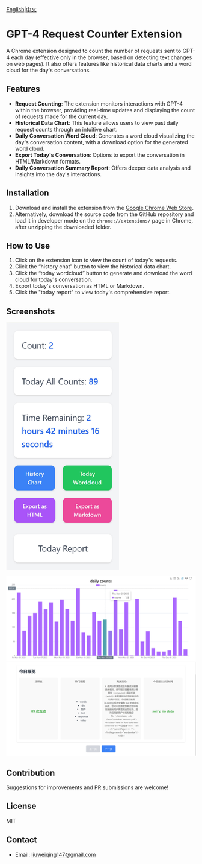 [English](README_en.md)|[中文](README.md)


# GPT-4 Request Counter Extension

A Chrome extension designed to count the number of requests sent to GPT-4 each day (effective only in the browser, based on detecting text changes on web pages). It also offers features like historical data charts and a word cloud for the day's conversations.

## Features

- **Request Counting**: The extension monitors interactions with GPT-4 within the browser, providing real-time updates and displaying the count of requests made for the current day.
- **Historical Data Chart**: This feature allows users to view past daily request counts through an intuitive chart.
- **Daily Conversation Word Cloud**: Generates a word cloud visualizing the day's conversation content, with a download option for the generated word cloud.
- **Export Today's Conversation**: Options to export the conversation in HTML/Markdown formats.
- **Daily Conversation Summary Report**: Offers deeper data analysis and insights into the day's interactions.

## Installation

1. Download and install the extension from the [Google Chrome Web Store](https://chromewebstore.google.com/detail/gpt4-requests-counter/mfgcmmfakhajkaoeejceadlddfoikmap).
2. Alternatively, download the source code from the GitHub repository and load it in developer mode on the `chrome://extensions/` page in Chrome, after unzipping the downloaded folder.

## How to Use

1. Click on the extension icon to view the count of today's requests.
2. Click the “history chat” button to view the historical data chart.
3. Click the “today wordcloud” button to generate and download the word cloud for today's conversation.
4. Export today's conversation as HTML or Markdown.
5. Click the "today report" to view today's comprehensive report.

## Screenshots
<img src="./images/popup.jpg" width="300" >

<!-- ![popup](./images/popup.jpg) -->
![historyChart](./images/historyChart.jpg)
![todayReport](./images/todayReport.jpg)

## Contribution

Suggestions for improvements and PR submissions are welcome!

## License

MIT

## Contact

- Email: liuweiqing147@gmail.com
